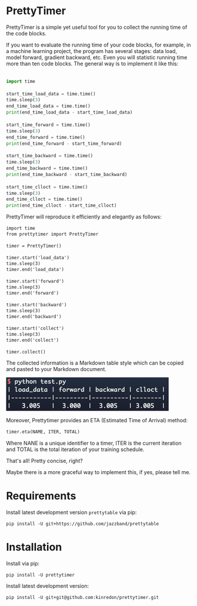 # PrettyTimer

PrettyTimer is a simple yet useful tool for you to collect the running time of the code blocks.

If you want to evaluate the running time of your code blocks, for example, in a machine learning project, the program has several stages: data load, model forward, gradient backward, etc. Even you will statistic running time more than ten code blocks. The general way is to implement it like this:
```python

import time

start_time_load_data = time.time()
time.sleep(3)
end_time_load_data = time.time()
print(end_time_load_data - start_time_load_data)

start_time_forward = time.time()
time.sleep(3)
end_time_forward = time.time()
print(end_time_forward - start_time_forward)

start_time_backward = time.time()
time.sleep(3)
end_time_backward = time.time()
print(end_time_backward - start_time_backward)

start_time_clloct = time.time()
time.sleep(3)
end_time_clloct = time.time()
print(end_time_clloct - start_time_clloct)


```

PrettyTimer will reproduce it efficiently and elegantly as follows:
```python'
import time
from prettytimer import PrettyTimer

timer = PrettyTimer()

timer.start('load_data')
time.sleep(3)
timer.end('load_data')

timer.start('forward')
time.sleep(3)
timer.end('forward')

timer.start('backward')
time.sleep(3)
timer.end('backward')

timer.start('collect')
time.sleep(3)
timer.end('collect')

timer.collect()
```

The collected information is a Markdown table style which can be copied and pasted to your Markdown document.

![./clloct_table.png](https://github.com/kinredon/prettytimer/blob/master/clloct_table.png)

Moreover, Prettytimer provides an ETA (Estimated Time of Arrival) method:
```python
timer.eta(NAME, ITER, TOTAL)
```
Where NANE is a unique identifier to a timer, ITER is the current iteration and TOTAL is the total iteration of your training schedule.

That's all! Pretty concise, right? 

Maybe there is a more graceful way to implement this, if yes, please tell me.

# Requirements

Install latest development version `prettytable` via pip:
    
    pip install -U git+https://github.com/jazzband/prettytable

# Installation

Install via pip:

    pip install -U prettytimer
    
Install latest development version:

    pip install -U git+git@github.com:kinredon/prettytimer.git
